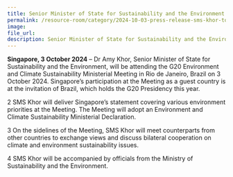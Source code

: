 ```yaml
---  
title: Senior Minister of State for Sustainability and the Environment Dr Amy Khor to Attend the G20 Environnment and Climate Sustainability Ministerial Meeting
permalink: /resource-room/category/2024-10-03-press-release-sms-khor-to-attend-g20-environment-and-climate-sustainability-ministerial-meeting 
image:  
file_url:  
description: Senior Minister of State for Sustainability and the Environment Dr Amy Khor to Attend the G20 Environnment and Climate Sustainability Ministerial Meeting
--- 
```


**Singapore, 3 October 2024** – Dr Amy Khor, Senior Minister of State for Sustainability and the Environment, will be attending the G20 Environment and Climate Sustainability Ministerial Meeting in Rio de Janeiro, Brazil on 3 October 2024. Singapore’s participation at the Meeting as a guest country is at the invitation of Brazil, which holds the G20 Presidency this year.

2 SMS Khor will deliver Singapore’s statement covering various environment priorities at the Meeting. The Meeting will adopt an Environment and Climate Sustainability Ministerial Declaration.

3 On the sidelines of the Meeting, SMS Khor will meet counterparts from other countries to exchange views and discuss bilateral cooperation on climate and environment sustainability issues.

4 SMS Khor will be accompanied by officials from the Ministry of Sustainability and the Environment.
